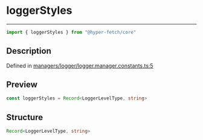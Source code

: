 

# loggerStyles

<div class="api-docs__separator">

---

</div><div class="api-docs__import">

```ts
import { loggerStyles } from "@hyper-fetch/core"
```

</div><div class="api-docs__section">

## Description

</div><div class="api-docs__description"><span class="api-docs__do-not-parse">



</span></div><p class="api-docs__definition">

Defined in [managers/logger/logger.manager.constants.ts:5](https://github.com/BetterTyped/hyper-fetch/blob/3fe127e9/packages/core/src/managers/logger/logger.manager.constants.ts#L5)

</p><div class="api-docs__section">

## Preview

</div><div class="api-docs__preview var">

```ts
const loggerStyles = Record<LoggerLevelType, string>
```

</div><div class="api-docs__section">

## Structure

</div><div class="api-docs__returns">

```ts
Record<LoggerLevelType, string>
```

</div>